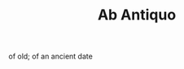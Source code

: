 ---
title: Ab Antiquo
permalink: "/definitions/ab-antiquo.html"
body: of old; of an ancient date
published_at: '2018-07-07'
layout: post
---